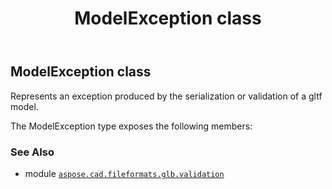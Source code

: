 ﻿---
title: ModelException class
second_title: Aspose.CAD for Python via .NET API References
description: 
type: docs
weight: 30
url: /python-net/aspose.cad.fileformats.glb.validation/modelexception/
is_root: false
---

## ModelException class

Represents an exception produced by the serialization or validation of a gltf model.



The ModelException type exposes the following members:


### See Also
* module [`aspose.cad.fileformats.glb.validation`](..)
